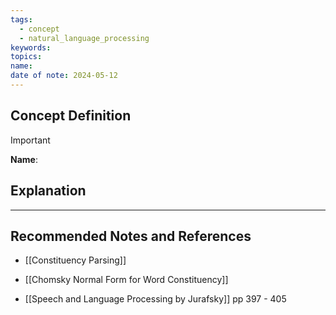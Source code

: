 ```yaml
---
tags:
  - concept
  - natural_language_processing
keywords: 
topics: 
name: 
date of note: 2024-05-12
---
```


## Concept Definition

>[!important]
>**Name**: 



## Explanation





-----------
##  Recommended Notes and References


- [[Constituency Parsing]]
- [[Chomsky Normal Form for Word Constituency]]


- [[Speech and Language Processing by Jurafsky]] pp 397 - 405